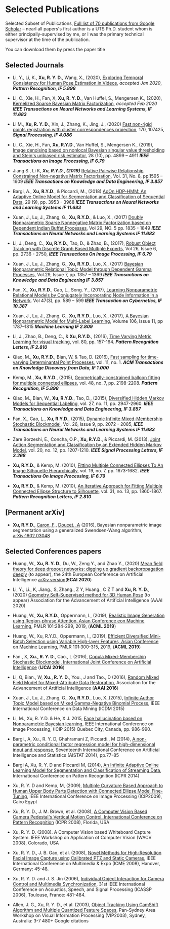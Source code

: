 # Selected Publications

Selected Subset of Publications, [Full list of 70 publications from Google Scholar](https://scholar.google.com.au/citations?user=ykOUWa4AAAAJ&hl=en) – nearl all papers's first author is a UTS Ph.D. student whom is either principally-supervised by me, or I was the primary technical supervisor at the time of the publication.

You can download them by press the paper title


## Selected Journals ##

*	Li, Y., Li, K., **Xu, R. Y. D**., Wang, X., (2020), [Exploring Temporal Consistency for Human Pose Estimation in Videos](https://github.com/roboticcam/publications/blob/master/papers/temporal_consistency.pdf), *accepted Jan 2020*, ***Pattern Recognition, IF 5.898***

*	Li, C., Xie, H., Fan, X, **Xu, R. Y. D**., Van Huffel, S., Mengersen K., (2020), [Kernelized Sparse Bayesian Matrix Factorization](), *accepted Feb 2020* ***IEEE Transactions on Neural Networks and Learning Systems, IF 11.683***

*	Li M., **Xu, R. Y. D**., Xin, J., Zhang, K., Jing, J., (2020) [Fast non-rigid points registration with cluster correspondences projection](https://github.com/roboticcam/publications/blob/master/papers/correspondences_projection.pdf), 170, 107425, ***Signal Processing, IF 4.086***

*	Li, C., Xie, H., Fan, **Xu, R.Y.D**., Van Huffel, S., Mengersen K., (2019), [Image denoising based on nonlocal Bayesian singular value thresholding and Stein's unbiased risk estimator](https://github.com/roboticcam/publications/blob/master/papers/bayesian_svd.pdf), 28 (10), pp. 4899 – 4911 ***IEEE Transactions on Image Processing, IF 6.79***

*	Jiang S., Li K, ***Xu, R.Y.D., (2019)*** [Relative Pairwise Relationship Constrained Non-negative Matrix Factorisation](https://github.com/roboticcam/publications/blob/master/papers/relative_pairwise.pdf), Vol. 31, No. 8, pp.1595 – 1609 ***IEEE Transactions on Knowledge and Data Engineering, IF 3.857***

*	Bargi, A., **Xu, R.Y.D**., & Piccardi, M., (2018) [AdOn HDP-HMM: An Adaptive Online Model for Segmentation and Classification of Sequential Data](https://github.com/roboticcam/publications/blob/master/papers/adon.pdf), 29 (9), pp. 3953 - 3968  ***IEEE Transactions on Neural Networks and Learning Systems IF 11.683***

*	Xuan, J., Lu, J., Zhang, G., **Xu, R.Y.D**., & Luo, X., (2017) [Doubly Nonparametric Sparse Nonnegative Matrix Factorization based on Dependent Indian Buffet Processes](https://github.com/roboticcam/publications/blob/master/papers/doubly.pdf), Vol 29, NO. 5 pp. 1835 - 1849	***IEEE Transactions on Neural Networks and Learning Systems IF 11.683***

*	Li, J., Deng, C., **Xu, R.Y.D**., Tao, D., & Zhao, B., (2017), [Robust Object Tracking with Discrete Graph Based Multiple Experts](https://github.com/roboticcam/publications/blob/master/papers/tracking_multi_experts.pdf), 	Vol 26, Issue 6, pp. 2736 - 2750, ***IEEE Transactions On Image Processing, IF 6.79***

*	Xuan, J., Lu, J., Zhang, G., **Xu, R.Y.D**., Luo, X., (2017) [Bayesian Nonparametric Relational Topic Model through Dependent Gamma Processes](https://github.com/roboticcam/publications/blob/master/papers/dependent_gamma.pdf), Vol.29, Issue 7, pp. 1357 – 1369 ***IEEE Transactions on Knowledge and Data Engineering IF 3.857***

*	Fan, X., **Xu, R.Y.D**., Cao, L., Song. Y., (2017), [Learning Nonparametric Relational Models by Conjugately Incorporating Node Information in a Network](https://github.com/roboticcam/publications/blob/master/papers/conjugately_incorporating.pdf). Vol 47(3), pp. 589 – 599 ***IEEE Transaction on Cybernetics, IF 10.387***

*	Xuan, J., Lu, J., Zhang, G., **Xu, R.Y.D**., Luo, X., (2017), [A Bayesian Nonparametric Model for Multi-Label Learning](https://github.com/roboticcam/publications/blob/master/papers/multi_label_learning.pdf),  Volume 106, Issue 11, pp 1787–1815 ***Machine Learning IF 2.809***

*	Li, J., Zhao, B., Deng, C., & **Xu, R.Y.D**., (2016), [Time Varying Metric Learning for visual tracking](https://github.com/roboticcam/publications/blob/master/papers/time_varying_metric_learning.pdf), vol. 80, pp. 157-164.	***Pattern Recognition Letters, IF 2.810***

*	Qiao, M., **Xu, R.Y.D**., Bian, W. & Tao, D. (2016), [Fast sampling for time-varying Determinantal Point Processes](https://github.com/roboticcam/publications/blob/master/papers/fast_sampling_dpp.pdf), vol. 11, no. 1. ***ACM Transactions on Knowledge Discovery from Data, IF 1.000***

*	Kemp, M., **Xu, R.Y.D**., (2015), [Geometrically-constrained balloon fitting for multiple connected ellipses](https://github.com/roboticcam/publications/blob/master/papers/balloon_fitting.pdf), vol. 48, no. 7, pp. 2198-2208.	***Pattern Recognition, IF 5.898***

*	Qiao, M., Bian, W., **Xu, R.Y.D**., Tao, D., (2015), [Diversified Hidden Markov Models for Sequential Labeling](https://github.com/roboticcam/publications/blob/master/papers/diversified_hmm.pdf), vol. 27, no. 11, pp. 2947-2960. ***IEEE Transactions on Knowledge and Data Engineering,  IF 3.857***

*	Fan, X., Cao, L., **Xu, R.Y.D**., (2015), [Dynamic Infinite Mixed-Membership Stochastic Blockmodel](https://github.com/roboticcam/publications/blob/master/papers/infinite_mmsb.pdf), Vol. 26, Issue 9, pp. 2072 - 2085, ***IEEE Transactions on Neural Networks and Learning Systems IF 11.683***

*	Zare Borzeshi, E., Concha, O.P., **Xu, R.Y.D**., & Piccardi, M. (2013), [Joint Action Segmentation and Classification by an Extended Hidden Markov Model](https://github.com/roboticcam/publications/blob/master/papers/joint_action_segmentation.pdf), vol. 20, no. 12, pp. 1207-1210. ***IEEE Signal Processing Letters, IF 3.268***

* **Xu, R.Y.D**., & Kemp, M. (2010), [Fitting Multiple Connected Ellipses To An Image Silhouette Hierarchically](https://github.com/roboticcam/publications/blob/master/papers/fitting_ellipses_hierarchically.pdf), vol. 19, no. 7, pp. 1673-1682. ***IEEE Transactions On Image Processing, IF 6.79***

*	**Xu, R.Y.D**., & Kemp, M. (2010), [An Iterative Approach for Fitting Multiple Connected Ellipse Structure to Silhouette](https://github.com/roboticcam/publications/blob/master/papers/iterative_ellipse.pdf), vol. 31, no. 13, pp. 1860-1867. ***Pattern Recognition Letters, IF 2.810***

## [Permanent arXiv]

*	**Xu, R.Y.D**., [Caron, F](http://www.stats.ox.ac.uk/~caron/)., [Doucet., A](http://www.stats.ox.ac.uk/~doucet/) (2016), Bayesian nonparametric image segmentation using a generalized Swendsen-Wang algorithm, [arXiv:1602.03048](https://arxiv.org/abs/1602.03048)

## Selected Conferences papers

*	Huang, W., **Xu, R. Y. D**., Du, W., Zeng Y., and Zhao Y., (2020) [Mean field theory for deep dropout networks: digging up gradient backpropagation deeply](https://arxiv.org/pdf/1912.09132.pdf) (to appear), the 24th European Conference on Artificial Intelligence [arXiv version](https://arxiv.org/pdf/1912.09132.pdf)(**ECAI 2020**)

*	Li, Y., Li., K, Jiang., S, Zhang., Z Y, Huang., C Z T and **Xu, R. Y. D**., (2020) [Geometry Self-Supervised method for 3D Human Pose](https://github.com/roboticcam/publications/blob/master/papers/aaai_3d_pose.pdf) (to appear) Association for the Advancement of Artificial Intelligence (AAAI 2020)

*	Huang, W., **Xu, R.Y.D**., Oppermann, I., (2019), [Realistic Image Generation using Region-phrase Attention, Asian Conference eon Machine Learning](http://proceedings.mlr.press/v101/huang19a/huang19a.pdf), PMLR 101:284-299, 2019, (**ACML 2019**)

*	Huang, W.,  Xu, R.Y.D., Oppermann, I., (2019), [Efficient Diversified Mini-Batch Selection using Variable High-layer Features, Asian Conference on Machine Learning](http://proceedings.mlr.press/v101/huang19b/huang19b.pdf), PMLR 101:300-315, 2019, (**ACML 2019**)

*	Fan., X, **Xu., R. Y. D**., Cao., L (2016), [Copula Mixed-Membership Stochastic Blockmodel, International Joint Conference on Artificial Intelligence](https://www.ijcai.org/Proceedings/16/Papers/210.pdf) (**IJCAI 2016**) 

*	Li, Q, Bian., W, **Xu., R. Y. D**., You., J and Tao., D (2016), [Random Mixed Field Model for Mixed-Attribute Data Restoration](https://github.com/roboticcam/publications/blob/master/papers/random_mixed_field.pdf), Association for the Advancement of Artificial Intelligence (**AAAI 2016**) 

*	Xuan, J., Lu, J., Zhang, G., **Xu, R.Y.D**., Luo, X.,(2015), [Infinite Author Topic Model based on Mixed Gamma-Negative Binomial Process](https://github.com/roboticcam/publications/blob/master/papers/infinite_authors.pdf), IEEE International Conference on Data Mining (ICDM 2015) 

*	Li, M., Xu, R. Y.D. & He, X.J. 2015, [Face hallucination based on Nonparametric Bayesian learning](https://github.com/roboticcam/publications/blob/master/papers/), IEEE International Conference on Image Processing, (ICIP 2015) Quebec City, Canada, pp. 986-990.

*	Bargi., A, Xu., R. Y. D, Ghahramani Z, Piccardi., M (2014), [A non-parametric conditional factor regression model for high-dimensional input and response](), Seventeenth International Conference on Artificial Intelligence and Statistics (AISTAT 2014), pp.77-85 

*	Bargi A, Xu, R. Y. D and Piccardi M, (2014), [An Infinite Adaptive Online Learning Model for Segmentation and Classification of Streaming Data](https://github.com/roboticcam/publications/blob/master/papers/), International Conference on Pattern Recognition (ICPR 2014)

*	Xu, R. Y. D and Kemp, M, (2009), [Multiple Curvature Based Approach to Human Upper Body Parts Detection with Connected Ellipse Model Fine-Tuning](https://github.com/roboticcam/publications/blob/master/papers/), IEEE International Conference on Image Processing (ICIP2009), Cairo Egypt

*	Xu, R. Y. D., J. M. Brown, et al. (2008), [A Computer Vision Based Camera Pedestal's Vertical Motion Control. International Conference on Pattern Recognition](https://github.com/roboticcam/publications/blob/master/papers/) (ICPR 2008), Florida, USA

*	Xu, R. Y. D. (2008). A Computer Vision based Whiteboard Capture System. IEEE Workshop on Application of Computer Vision (WACV 2008), Colorado, USA

*	Xu, R. Y. D., J. B. Gao, et al. (2008), [Novel Methods for High-Resolution Facial Image Capture using Calibrated PTZ and Static Cameras](https://github.com/roboticcam/publications/blob/master/papers/), IEEE International Conference on Multimedia & Expo (ICME 2008), Hanover, Germany: 45-48.

*	Xu, R. Y. D. and J. S. Jin (2006), [Individual Object Interaction for Camera Control and Multimedia Synchronization](https://github.com/roboticcam/publications/blob/master/papers/), 31st IEEE International Conference on Acoustics, Speech, and Signal Processing (ICASSP 2006), Toulouse, France: 481-484.

*	Allen, J. G., Xu, R. Y. D., et al. (2003), [Object Tracking Using CamShift Algorithm and Multiple Quantized Feature Spaces](https://github.com/roboticcam/publications/blob/master/papers/), Pan-Sydney Area Workshop on Visual Information Processing (VIP2003), Sydney, Australia: 3-7 480+ Google citations

